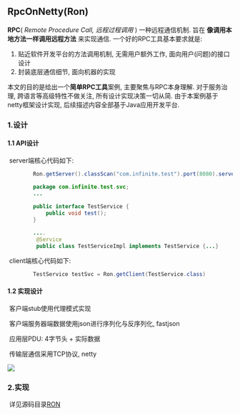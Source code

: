 ## RpcOnNetty(Ron)
**RPC**( *Remote Procedure Call, 远程过程调用*  ) 一种远程通信机制. 旨在 **像调用本地方法一样调用远程方法** 来实现通信. 一个好的RPC工具基本要求就是: 

1. 贴近软件开发平台的方法调用机制, 无需用户额外工作, 面向用户(问题)的接口设计
2. 封装底层通信细节, 面向机器的实现 

本文的目的是给出一个**简单RPC工具**案例, 主要聚焦与RPC本身理解. 对于服务治理, 跨语言等高级特性不做关注, 所有设计实现决策一切从简. 由于本案例基于netty框架设计实现, 后续描述内容全部基于Java应用开发平台.



### 1.设计

#### 1.1 API设计

​	server端核心代码如下:

```java
		Ron.getServer().classScan("com.infinite.test").port(8080).serve();
```
``` java
		package com.infinite.test.svc;
		...
            
		public interface TestService {
			public void test();
		}

		....
         @Service
         public class TestServiceImpl implements TestService {...}
```

​	client端核心代码如下:

``` java
		TestService testSvc = Ron.getClient(TestService.class)
```

#### 1.2 实现设计

​	客户端stub使用代理模式实现

​	客户端服务器端数据使用json进行序列化与反序列化, fastjson

​	应用层PDU: 4字节头 + 实际数据

​	传输层通信采用TCP协议, netty

![](E:\nettyNote\images\RON.PNG)

### 2.实现

​	详见源码目录[RON]()